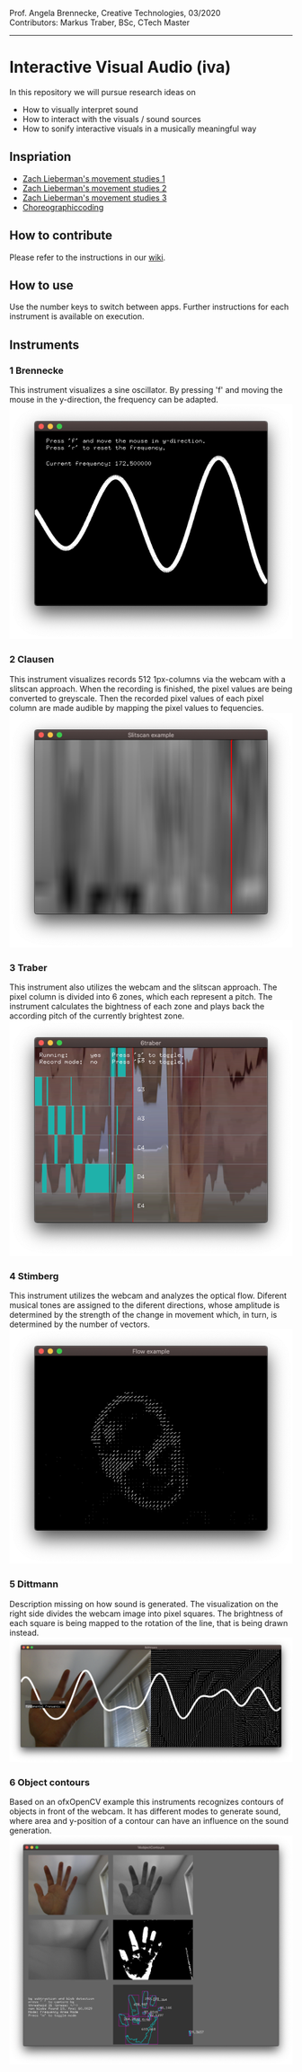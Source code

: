 <!-- ---  
title: Creative Coding II
author: Angela Brennecke
affiliation: Film University Babelsberg KONRAD WOLF
date: Summer term 20
---   -->

Prof. Angela Brennecke, Creative Technologies, 03/2020  
Contributors:  Markus Traber, BSc, CTech Master 

---

# Interactive Visual Audio (iva)

In this repository we will pursue research ideas on 

- How to visually interpret sound
- How to interact with the visuals / sound sources
- How to sonify interactive visuals in a musically meaningful way


## Inspriation

- [Zach Lieberman's movement studies 1](https://www.instagram.com/p/B-HP2juDryV/?utm_source=ig_web_copy_link)
- [Zach Lieberman's movement studies 2](https://www.instagram.com/p/B-HP2juDryV/?utm_source=ig_web_copy_link)
- [Zach Lieberman's movement studies 3](https://www.instagram.com/p/B-DGofHjWLK/?utm_source=ig_web_copy_link)
- [Choreographiccoding](http://www.choreographiccoding.org/#lab-mz-19)


## How to contribute
Please refer to the instructions in our [wiki](https://github.com/ctechfilmuniversity/research_iva/wiki#how-to-contribute-code).

## How to use
Use the number keys to switch between apps. Further instructions for each instrument is available on execution.


## Instruments

### 1 Brennecke
This instrument visualizes a sine oscillator. By pressing 'f' and moving the mouse in the y-direction, the frequency can be adapted.
![1 Brennecke](screenshots/01_brennecke.png)

### 2 Clausen
This instrument visualizes records 512 1px-columns via the webcam with a slitscan approach. When the recording is finished, the pixel values are being converted to greyscale. Then the recorded pixel values of each pixel column are made audible by mapping the pixel values to fequencies. 
![2 Clausen](screenshots/02_clausen.png)

### 3 Traber
This instrument also utilizes the webcam and the slitscan approach. The pixel column is divided into 6 zones, which each represent a pitch. The instrument calculates the bightness of each zone and plays back the according pitch of the currently brightest zone.
![3 Traber](screenshots/03_traber.png)

### 4 Stimberg
This instrument utilizes the webcam and analyzes the optical flow. Diferent musical tones are assigned to the diferent directions, whose amplitude is determined by the strength of the change in movement which, in turn, is determined by the number of vectors.
![4 Stimberg](screenshots/04_stimberg.png)

### 5 Dittmann
Description missing on how sound is generated. The visualization on the right side divides the webcam image into pixel squares. The brightness of each square is being mapped to the rotation of the line, that is being drawn instead.
![5 Dittmann](screenshots/05_dittmann.png)

### 6 Object contours
Based on an ofxOpenCV example this instruments recognizes contours of objects in front of the webcam. It has different modes to generate sound, where area and y-position of a contour can have an influence on the sound generation.
![6 Object contours](screenshots/06_objectContours.png)